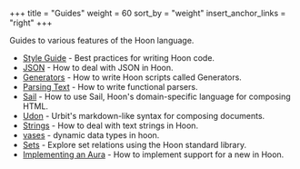 +++
title = "Guides"
weight = 60
sort_by = "weight"
insert_anchor_links = "right"
+++

Guides to various features of the Hoon language.

- [Style Guide](/language/hoon/guides/style) - Best practices for writing Hoon code.
- [JSON](/language/hoon/guides/json-guide) - How to deal with JSON in Hoon.
- [Generators](/language/hoon/guides/generators) - How to write Hoon scripts called Generators.
- [Parsing Text](/language/hoon/guides/parsing) - How to write functional parsers.
- [Sail](/language/hoon/guides/sail) - How to use Sail, Hoon's domain-specific language for composing HTML.
- [Udon](/language/hoon/guides/udon) - Urbit's markdown-like syntax for composing documents.
- [Strings](/language/hoon/guides/strings) - How to deal with text strings in Hoon.
- [vases](/language/hoon/guides/vases) - dynamic data types in hoon.
- [Sets](/language/hoon/guides/sets) - Explore set relations using the Hoon standard library.
- [Implementing an Aura](/language/hoon/guides/aura-guide) - How to implement support for a new in Hoon.
